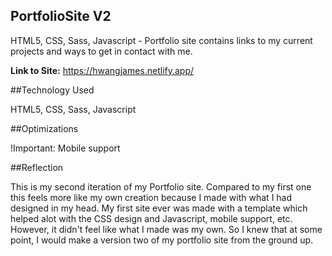 ## PortfolioSite V2

HTML5, CSS, Sass, Javascript - Portfolio site contains links to my current projects and ways to get in contact with me.

**Link to Site:** https://hwangjames.netlify.app/

##Technology Used



HTML5, CSS, Sass, Javascript

##Optimizations



!Important: Mobile support

##Reflection



This is my second iteration of my Portfolio site. Compared to my first one this feels more like my own creation because I made with what I had designed in my head. My first site ever was made with a template which helped alot with the CSS design and Javascript, mobile support, etc. However, it didn't feel like what I made was my own. So I knew that at some point, I would make a version two of my portfolio site from the ground up.
